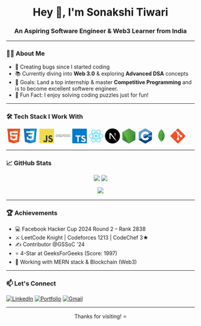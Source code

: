 <h1 align="center">Hey 👋, I'm Sonakshi Tiwari</h1>
<h3 align="center">An Aspiring Software Engineer & Web3 Learner from India</h3>

---

### 🙋‍♂️ About Me

- 🐞 Creating bugs since I started coding  
- 📚 Currently diving into **Web 3.0** & exploring **Advanced DSA** concepts  
- 🎯 Goals: Land a top internship & master **Competitive Programming**  and is to become excellent softwere engineer.
- 🤹 Fun Fact: I enjoy solving coding puzzles just for fun!

---

### 🛠️ Tech Stack I Work With

<p align="left">
  <img src="https://raw.githubusercontent.com/devicons/devicon/master/icons/html5/html5-original.svg" alt="HTML5" width="40" height="40"/>
  <img src="https://raw.githubusercontent.com/devicons/devicon/master/icons/css3/css3-original.svg" alt="CSS3" width="40" height="40"/>
  <img src="https://raw.githubusercontent.com/devicons/devicon/master/icons/javascript/javascript-original.svg" alt="JS" width="40" height="40"/>
  <img src="https://raw.githubusercontent.com/devicons/devicon/master/icons/express/express-original-wordmark.svg" alt="Express.js" width="40" height="40"/>
  <img src="https://raw.githubusercontent.com/devicons/devicon/master/icons/typescript/typescript-original.svg" alt="TS" width="40" height="40"/>
  <img src="https://raw.githubusercontent.com/devicons/devicon/master/icons/react/react-original.svg" alt="React" width="40" height="40"/>
  <img src="https://raw.githubusercontent.com/devicons/devicon/master/icons/nextjs/nextjs-original.svg" alt="Next.js" width="40" height="40"/>
  <img src="https://raw.githubusercontent.com/devicons/devicon/master/icons/nodejs/nodejs-original.svg" alt="Node.js" width="40" height="40"/>
  <img src="https://raw.githubusercontent.com/devicons/devicon/master/icons/cplusplus/cplusplus-original.svg" alt="C++" width="40" height="40"/>
  <img src="https://raw.githubusercontent.com/devicons/devicon/master/icons/mongodb/mongodb-original.svg" alt="MongoDB" width="40" height="40"/>
  <img src="https://raw.githubusercontent.com/devicons/devicon/master/icons/git/git-original.svg" alt="Git" width="40" height="40"/>


</p>



---

### 📈 GitHub Stats

<p align="center">
  <img src="https://github-readme-stats.vercel.app/api?username=SONAKSHIGTIWARI&show_icons=true&theme=radical" width="48%" />
  <img src="https://github-readme-streak-stats.herokuapp.com/?user=SONAKSHIGTIWARI&theme=radical" width="48%" />
</p>

<p align="center">
  <img src="https://github-readme-stats.vercel.app/api/top-langs?username=SONAKSHIGTIWARI&layout=compact&theme=radical" width="40%" />
</p>

---

### 🏆 Achievements

- 💻 Facebook Hacker Cup 2024 Round 2 – Rank 2838  
- ⚔️ LeetCode Knight | Codeforces 1213 | CodeChef 3★  
- ✍️ Contributor @GSSoC '24  
- ⭐ 4-Star at GeeksForGeeks (Score: 1997)  
- 🚀 Working with MERN stack & Blockchain (Web3)

---

### 📫 Let's Connect

[![LinkedIn](https://img.shields.io/badge/LinkedIn-blue?style=for-the-badge&logo=linkedin)](https://www.linkedin.com/in/sonakshi-tiwari-ba7329339/)
[![Portfolio](https://img.shields.io/badge/Portfolio-black?style=for-the-badge&logo=firefox&logoColor=white)]()
[![Gmail](https://img.shields.io/badge/Gmail-red?style=for-the-badge&logo=gmail&logoColor=white)](sonakshitiwari460@gmail.com)

---

<p align="center">Thanks for visiting! ⭐</p>

